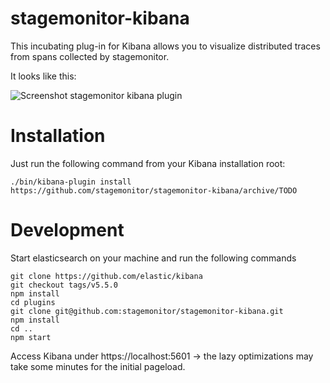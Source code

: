 # stagemonitor-kibana

This incubating plug-in for Kibana allows you to visualize distributed traces from spans collected by stagemonitor.

It looks like this:

![Screenshot stagemonitor kibana plugin](https://user-images.githubusercontent.com/4292951/28668633-1e70e806-72d1-11e7-93e6-601edf99d242.png)


# Installation

Just run the following command from your Kibana installation root:

    ./bin/kibana-plugin install https://github.com/stagemonitor/stagemonitor-kibana/archive/TODO


# Development

Start elasticsearch on your machine and run the following commands

    git clone https://github.com/elastic/kibana
    git checkout tags/v5.5.0
    npm install
    cd plugins
    git clone git@github.com:stagemonitor/stagemonitor-kibana.git
    npm install
    cd ..
    npm start

Access Kibana under https://localhost:5601 -> the lazy optimizations may take some minutes for the initial pageload.
